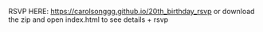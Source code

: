 RSVP HERE: https://carolsonggg.github.io/20th_birthday_rsvp
or download the zip and open index.html to see details + rsvp
